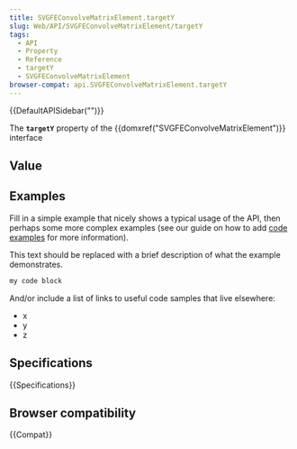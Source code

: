 ```yaml
---
title: SVGFEConvolveMatrixElement.targetY
slug: Web/API/SVGFEConvolveMatrixElement/targetY
tags:
  - API
  - Property
  - Reference
  - targetY
  - SVGFEConvolveMatrixElement
browser-compat: api.SVGFEConvolveMatrixElement.targetY
---
```

{{DefaultAPISidebar("")}}

The **`targetY`** property of the {{domxref("SVGFEConvolveMatrixElement")}} interface 

## Value



## Examples

Fill in a simple example that nicely shows a typical usage of the API, then perhaps some more complex examples (see our guide on how to add [code examples](/en-US/docs/MDN/Contribute/Structures/Code_examples) for more information).

This text should be replaced with a brief description of what the example demonstrates.

```js
my code block
```

And/or include a list of links to useful code samples that live elsewhere:

*   x
*   y
*   z

## Specifications

{{Specifications}}

## Browser compatibility

{{Compat}}


